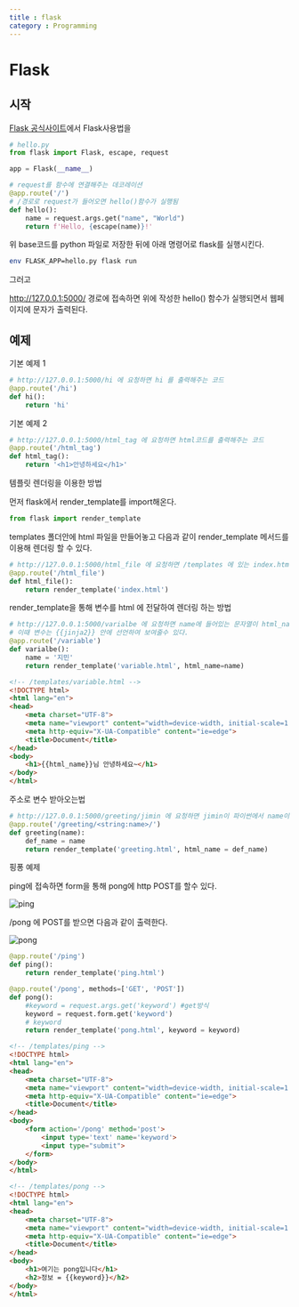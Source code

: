 ```yaml
---
title : flask
category : Programming
---
```


# Flask

## 시작

[Flask 공식사이트](https://www.palletsprojects.com/p/flask/)에서 Flask사용법을 

```python
# hello.py
from flask import Flask, escape, request

app = Flask(__name__)

# request를 함수에 연결해주는 데코레이션
@app.route('/')
# /경로로 request가 들어오면 hello()함수가 실행됨
def hello():
    name = request.args.get("name", "World")
    return f'Hello, {escape(name)}!'
```

위 base코드를 python 파일로 저장한 뒤에 아래 명령어로 flask를 실행시킨다.

```bash
env FLASK_APP=hello.py flask run
```

그러고 

http://127.0.0.1:5000/ 경로에 접속하면 위에 작성한 hello() 함수가 실행되면서 웹페이지에 문자가 출력된다.



## 예제

기본 예제 1

```python
# http://127.0.0.1:5000/hi 에 요청하면 hi 를 출력해주는 코드
@app.route('/hi')
def hi():
    return 'hi'
```

기본 예제 2

```python
# http://127.0.0.1:5000/html_tag 에 요청하면 html코드를 출력해주는 코드
@app.route('/html_tag')
def html_tag():
    return '<h1>안녕하세요</h1>'
```



템플릿 렌더링을 이용한 방법

먼저 flask에서 render_template를 import해온다.

```python
from flask import render_template
```

templates 폴더안에 html 파일을 만들어놓고 다음과 같이 render_template 메서드를 이용해 렌더링 할 수 있다.

```python
# http://127.0.0.1:5000/html_file 에 요청하면 /templates 에 있는 index.html파일을 렌더링해서 보여준다.
@app.route('/html_file')
def html_file():
    return render_template('index.html')
```

render_template을 통해 변수를 html 에 전달하여 렌더링 하는 방법

```python
# http://127.0.0.1:5000/varialbe 에 요청하면 name에 들어있는 문자열이 html_name이라는 변수로 /templates 에 있는 variable.html파일을 렌더링해서 보여준다.
# 이때 변수는 {{jinja2}} 안에 선언하여 보여줄수 있다.
@app.route('/variable')
def varialbe():
    name = '지민'
    return render_template('variable.html', html_name=name)
```

```html
<!-- /templates/variable.html --> 
<!DOCTYPE html>
<html lang="en">
<head>
    <meta charset="UTF-8">
    <meta name="viewport" content="width=device-width, initial-scale=1.0">
    <meta http-equiv="X-UA-Compatible" content="ie=edge">
    <title>Document</title>
</head>
<body>
    <h1>{{html_name}}님 안녕하세요~</h1>
</body>
</html>
```

주소로 변수 받아오는법

```python
# http://127.0.0.1:5000/greeting/jimin 에 요청하면 jimin이 파이썬에서 name이라는 변수로 받아와서 다음과 같이 사용할 수 있다.
@app.route('/greeting/<string:name>/')
def greeting(name):
    def_name = name
    return render_template('greeting.html', html_name = def_name)
```



핑퐁 예제

ping에 접속하면 form을 통해 pong에 http POST를 할수 있다.

![ping](/img/Programming/ping.png)

/pong 에 POST를 받으면 다음과 같이 출력한다.

![pong](/img/Programming/pong.png)

```python
@app.route('/ping')
def ping():
    return render_template('ping.html')

@app.route('/pong', methods=['GET', 'POST'])
def pong():
    #keyword = request.args.get('keyword') #get방식
    keyword = request.form.get('keyword')
    # keyword
    return render_template('pong.html', keyword = keyword)

```

```html
<!-- /templates/ping -->
<!DOCTYPE html>
<html lang="en">
<head>
    <meta charset="UTF-8">
    <meta name="viewport" content="width=device-width, initial-scale=1.0">
    <meta http-equiv="X-UA-Compatible" content="ie=edge">
    <title>Document</title>
</head>
<body>
    <form action='/pong' method='post'>
        <input type='text' name='keyword'>
        <input type="submit">
    </form>
</body>
</html>
```

```html
<!-- /templates/pong -->
<!DOCTYPE html>
<html lang="en">
<head>
    <meta charset="UTF-8">
    <meta name="viewport" content="width=device-width, initial-scale=1.0">
    <meta http-equiv="X-UA-Compatible" content="ie=edge">
    <title>Document</title>
</head>
<body>
    <h1>여기는 pong입니다</h1>
    <h2>정보 = {{keyword}}</h2>
</body>
</html>
```